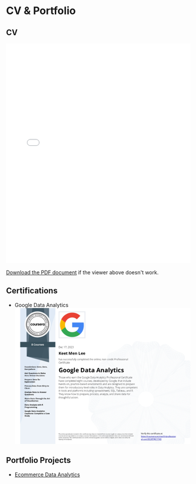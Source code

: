 # CV & Portfolio

## CV

<embed src="./assets/Resume_(Latest).pdf" type="application/pdf" width="100%" height="600px" />

[Download the PDF document](/assets/Resume_(Latest).pdf) if the viewer above doesn't work.
## Certifications
- Google Data Analytics
  ![Google Data Analytics](/assets/Data_Analytics_Cert.jpg)

## Portfolio Projects
- [Ecommerce Data Analytics](https://github.com/K-eet/Portfolio_Projects)
